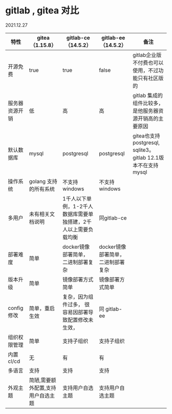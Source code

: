 # gitlab , gitea 对比
2021.12.27

| 特性       | gitea（1.15.8）      | gitlab-ce（14.5.2）                  | gitlab-ee（14.5.2）     | 备注                                                 |
|----------|--------------------|------------------------------------|-----------------------|----------------------------------------------------|
| 开源免费     | true               | true                               | false                 | gitlab企业版 不付费也可以使用，不过功能只有社区版的                      |
| 服务器资源开销  | 低                  | 高                                  | 高                     | gitlab 集成的组件比较多，是他服务器资源开销高的主要原因                    |
| 默认数据库    | mysql              | postgresql                         | postgresql            | gitea也支持postgresql, sqlite3。gitlab 12.1版本不在支持mysql |
| 操作系统     | golang 支持的所有系统     | 不支持windows                         | 不支持windows            |                                                    |
| 多用户      | 未有相关文档说明           | 1千人以下单例，1-2千人数据库需要单独搭建，2千人以上需要负载均衡 | 同gitlab-ce            |                                                    |
| 部署难度     | 简单                 | docker镜像部署简单， 二进制部署复杂              | docker镜像部署简单， 二进制部署复杂 |                                                    |
| 版本升级     | 简单                 | 镜像部署方式简单                           | 镜像部署方式简单              |                                                    |
| config修改 | 简单，重启生效            | 复杂，因为组件过多， 很容易因部署导致配置修改未生效，        | 同 gitlab-ee           |
| 组织权限管理   | 简单                 | 支持子组织                              | 支持子组织                 |
| 内置cl/cd  | 无                  | 有                                  | 有                     |                                                    |
| 多语言      | 支持                 | 支持                                 | 支持                    |
| 外观主题     | 简陋,需要额外配置,支持用户自选主题 | 支持用户自选主题                           | 支持用户自选主题              |                                                    |


